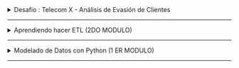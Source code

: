 
<details>

<summary>Desafio : Telecom X - Análisis de Evasión de Clientes </summary>


## Informe de Análisis de Evasión de Clientes (Churn)
🔹 Introducción
El objetivo de este análisis es entender los factores que influyen en la evasión de clientes (Churn) para una empresa de servicios. La evasión representa la pérdida de clientes y es un problema crítico que impacta directamente en los ingresos y la estabilidad del negocio. A través del análisis exploratorio de datos y la visualización, buscamos identificar patrones y características comunes en clientes que han cancelado el servicio, con el fin de orientar estrategias para reducir esta tasa.

🔹 Limpieza y Tratamiento de Datos
Se importaron los datos originales y se realizó una revisión exhaustiva para detectar valores nulos, duplicados y formatos inconsistentes. Se detectó que la columna Charges contenía datos en formato diccionario, los cuales fueron expandidos para su análisis. También se corrigieron tipos de datos para las columnas numéricas y se creó una nueva variable llamada Cuentas_Diarias, que representa la facturación diaria promedio a partir de la facturación mensual.

Se verificó que no existieran valores nulos ni duplicados en el dataset final, asegurando la calidad de los datos para el análisis posterior.

🔹 Análisis Exploratorio de Datos
Distribución general del Churn
Se analizó la proporción de clientes que permanecieron versus los que cancelaron el servicio, mostrando que un X% de clientes cancelaron (incluir porcentaje real).

Análisis según variables categóricas

Se exploraron variables como género, tipo de contrato y método de pago para evaluar su relación con la evasión.

Se observó que los clientes con contrato tipo Month-to-month presentan una tasa de evasión más alta.

Los métodos de pago automáticos muestran menor tendencia a cancelación.

Análisis según variables numéricas

Se comparó la distribución de variables numéricas relevantes como Total gastado y tenure entre clientes que cancelaron y no.

Clientes que cancelaron tienden a tener menor tiempo de permanencia (tenure) y menor gasto total.

La creación de la variable Cuentas_Diarias aportó una perspectiva más granular del gasto de los clientes.

🔹 Conclusiones e Insights
El tipo de contrato y método de pago son factores importantes en la evasión.

La permanencia y el gasto total también diferencian significativamente a clientes que cancelan.

Los clientes con contratos de corto plazo y sin métodos automáticos de pago requieren mayor atención para retenerlos.

El análisis diario del gasto (Cuentas_Diarias) puede facilitar la detección temprana de clientes en riesgo.


</details>


---
<details>
<summary> Aprendiendo hacer ETL (2DO MODULO)</summary>

## NumPy

NumPy, una abreviatura de Numerical Python, es una biblioteca de código abierto de Python para computación científica, un campo de estudio que utiliza recursos computacionales para comprender y resolver problemas. Esta biblioteca permite trabajar con la manipulación de objetos array multidimensionales, así como con sus derivados, como matrices, secuencias y otros. Además de eso, también posee una amplia variedad de operaciones rápidas con los arrays, incluyendo operaciones matemáticas y lógicas, manipulación de formato, ordenación y selección, herramientas de estadística y cálculo, y mucho más.

## Pandas

Pandas es una biblioteca de código abierto en Python utilizada para el análisis de datos. Proporciona herramientas poderosas y fáciles de usar para la manipulación y análisis de datos en formatos de tablas, como CSV, Excel, SQL y muchos otros.

Con Pandas, podemos cargar datos desde diversas fuentes en un objeto llamado DataFrame, que es una tabla de datos similar a una hoja de cálculo de Excel. Luego, podemos trabajar con estos datos realizando operaciones como filtrar, ordenar, agregar y transformar.

La biblioteca Pandas es ampliamente utilizada en aplicaciones de ciencia de datos, aprendizaje automático, finanzas y análisis empresarial. Es una herramienta esencial para profesionales que trabajan con datos, como analistas de datos, científicos de datos e ingenieros de datos.

## Matplotlib
Matplotlib es una biblioteca de Python utilizada para crear visualizaciones gráficas de datos. Permite generar gráficos, diagramas y visualizaciones interactivas de manera sencilla y personalizable. Con Matplotlib, los usuarios pueden crear gráficos de líneas, barras, dispersión, histogramas y muchos otros tipos de visualizaciones.
Matplotlib es ampliamente utilizado en el ámbito de la ciencia de datos, análisis de datos y visualización de información. Proporciona una interfaz intuitiva y flexible para crear gráficos de alta calidad y personalizables, lo que facilita la comprensión y presentación de datos complejos.

## Seaborn
Seaborn es una biblioteca de visualización de datos basada en Matplotlib que proporciona una interfaz más sencilla y atractiva para crear gráficos estadísticos. Seaborn se centra en la visualización de datos estadísticos y ofrece una amplia gama de gráficos predefinidos, como gráficos de dispersión, gráficos de barras, gráficos de violín, mapas de calor y más.
Seaborn se integra fácilmente con Pandas, lo que permite crear visualizaciones directamente a partir de DataFrames. Además, Seaborn proporciona una serie de funciones para personalizar los gráficos, como la elección de paletas de colores, estilos de trazado y etiquetas.

##Pyplot
Pyplot es un módulo de Matplotlib que proporciona una interfaz similar a MATLAB para crear gráficos y visualizaciones de datos. Permite crear gráficos de manera sencilla y rápida, utilizando una sintaxis intuitiva y fácil de entender.
Pyplot ofrece una amplia gama de funciones para crear gráficos de líneas, barras, dispersión, histogramas y muchos otros tipos de visualizaciones. También permite personalizar los gráficos con etiquetas, títulos, leyendas y estilos de trazado.

#Plotly
Plotly es una biblioteca de visualización de datos interactiva y de código abierto que permite crear gráficos y visualizaciones dinámicas en Python. A diferencia de Matplotlib y Seaborn, Plotly se centra en la creación de gráficos interactivos y visualizaciones web, lo que permite a los usuarios explorar los datos de manera más intuitiva.
Plotly ofrece una amplia gama de gráficos, como gráficos de líneas, barras, dispersión, mapas de calor, gráficos de burbujas y muchos otros. Además, permite crear visualizaciones 3D y gráficos animados.
Plotly se integra fácilmente con Pandas y NumPy, lo que facilita la creación de visualizaciones a partir de DataFrames y arrays. También proporciona una interfaz web interactiva que permite a los usuarios explorar los gráficos y realizar zoom, desplazamiento y selección de datos.
</details>


---
<details>
<summary> Modelado de Datos con Python (1 ER MODULO)</summary>

### 🛍️ Alura Store - Análisis de Rendimiento de Tiendas

## Primer proyecto de analisis ocupando pandas,matplotlib,seaborn 

Este proyecto tiene como objetivo analizar el rendimiento de **cuatro tiendas** con el fin de ayudar al Sr. Juan a tomar una decisión estratégica: **vender la tienda con menor desempeño** para invertir en un nuevo negocio.

## 📌 Propósito del Análisis

A través de un estudio de datos de ventas, productos y clientes, este análisis busca identificar:

1. 📊 La **facturación total** de cada tienda.
2. 🏷️ Las **categorías más populares** en cada tienda.
3. ⭐ El **promedio de evaluación** de los clientes por tienda.
4. 📦 Los **productos más y menos vendidos** por tienda.
5. 🚚 El **costo promedio de envío** de cada tienda a sus clientes.

Con esta información, será posible tomar una decisión fundamentada sobre qué tienda vender.

## 📁 Estructura del Proyecto

```bash
AluraLatamCourse
    AluraStore/
    ├── AluraStoreLatam.ipynb              # Cuaderno con el análisis de datos
    ├── base-de-datos-challenge1-latam/    # Archivos CSV con la data de las 4 tiendas
    ├── venv/                              # Entorno virtual de Python (no se sube al repo)
    ├── .gitignore                         # Archivo que define qué ignorar en Git
README.md                          # Documentación del proyecto
```

## 📈 Ejemplos de Gráficos e Insights

- Gráfico de barras mostrando la facturación total por tienda.
- Gráfico circular con la proporción de ventas por categoría.
- Tabla con el promedio de evaluación por cliente agrupado por tienda.
- Ranking de productos más vendidos por tienda.

## ▶️ Cómo ejecutar el análisis (CON UBUNTU/DEBIAN)

1. Clona este repositorio:
   ```bash
   git clone https://github.com/seiler18/AluraStoreJS.git
   cd alura-store

2. Instala el paquete para crear entornos virtuales (si no lo tienes)
    ```bash
    sudo apt install python3.12-venv

3. (Opcional pero recomendado) Crea un entorno virtual:
    ```bash
    python3 -m venv venv
    source venv/bin/activate

4. Asegúrate de tener las librerías necesarias instaladas: 
    ```bash
    pip install pandas matplotlib seaborn ipykernel jupyter


# 📈 Informe Final de Análisis de Tiendas - Alura Store

## 🧭 Introducción

El objetivo de este análisis fue determinar cuál de las cuatro tiendas disponibles representa la mejor opción para que el Sr. Juan comercialice sus productos. Para esto, se realizaron estudios detallados de distintos factores clave: facturación total, categorías de productos más vendidos, calificación promedio de los clientes, productos más y menos vendidos, y el costo promedio de envío. A través de gráficos y análisis numéricos, se obtuvo una visión completa del desempeño de cada tienda.

---

## 📊 Desarrollo del Análisis

### 💰 Ingresos Totales

Los ingresos totales por tienda fueron los siguientes:

- **Tienda 1**: $1.150.880.400 CLP
- **Tienda 2**: $1.116.343.500 CLP
- **Tienda 3**: $1.098.019.600 CLP
- **Tienda 4**: $1.038.375.700 CLP

🔍 *Conclusión:* La **Tienda 1** lidera en facturación, con más de $1.150 millones de pesos, seguida por la Tienda 2.

---

### 🛒 Categorías Más Populares

Se analizaron las cinco categorías más vendidas por tienda:

- **Tienda 1**:
  - Muebles (465)
  - Electrónicos (448)
  - Juguetes (324)
  - Electrodomésticos (312)
  - Deportes y diversión (284)

- **Tienda 2**:
  - Muebles (442)
  - Electrónicos (422)
  - Juguetes (313)
  - Electrodomésticos (305)
  - Deportes y diversión (275)

- **Tienda 3**:
  - Muebles (499)
  - Electrónicos (451)
  - Juguetes (315)
  - Electrodomésticos (278)
  - Deportes y diversión (277)

- **Tienda 4**:
  - Muebles (480)
  - Electrónicos (451)
  - Juguetes (338)
  - Deportes y diversión (277)
  - Electrodomésticos (254)

🔍 *Conclusión:* Las categorías más fuertes en todas las tiendas son **Muebles** y **Electrónicos**, siendo **Tienda 3** la que más vendió en Muebles, y **Tienda 1** la más balanceada.

---

### ⭐ Calificación Promedio

Promedio de calificaciones dadas por los clientes:

- **Tienda 1**: 3.98
- **Tienda 2**: 4.04
- **Tienda 3**: 4.05
- **Tienda 4**: 4.00

🔍 *Conclusión:* **Tienda 3** obtiene la mejor calificación promedio por parte de los clientes, seguida muy de cerca por la Tienda 2.

---

### 🏆 Productos Más y Menos Vendidos

Resumen de los productos más populares y los menos vendidos:

- **Tienda 1**: 
  - 🔼 *Más vendido*: Microondas (60 ventas)
  - 🔽 *Menos vendido*: Auriculares con micrófono (33 ventas)

- **Tienda 2**:
  - 🔼 *Más vendido*: Iniciando en programación (65 ventas)
  - 🔽 *Menos vendido*: Juego de mesa (32 ventas)

- **Tienda 3**:
  - 🔼 *Más vendido*: Kit de bancas (57 ventas)
  - 🔽 *Menos vendido*: Bloques de construcción (35 ventas)

- **Tienda 4**:
  - 🔼 *Más vendido*: Cama box (62 ventas)
  - 🔽 *Menos vendido*: Guitarra eléctrica (33 ventas)

🔍 *Conclusión:* Todas las tiendas muestran buena rotación en productos de gran demanda, con diferencias mínimas entre sus top de ventas.

---

### 🚚 Costo Promedio de Envío

Costo de envío promedio por tienda:

- **Tienda 1**: $26.019 CLP
- **Tienda 2**: $25.216 CLP
- **Tienda 3**: $24.806 CLP
- **Tienda 4**: $23.459 CLP

🔍 *Conclusión:* La **Tienda 4** tiene el menor costo de envío promedio, lo cual puede representar un atractivo adicional para los clientes.

---

## ✅ Conclusión y Recomendación

Luego de considerar todos los factores analizados, se concluye que la mejor opción para el Sr. Juan es **la Tienda 1**. Esta tienda destaca por:

- Tener **la facturación más alta**, superando los $1.150 millones de CLP.
- Mantener un **balance sólido entre todas las categorías de productos**.
- Presentar un **alto volumen de ventas en múltiples productos populares**.
- Obtener una **muy buena calificación promedio de clientes (3.98)**, aunque no la más alta.
- Aunque su costo de envío es el más alto, este no parece afectar negativamente el volumen de ventas.

**Recomendación Final:**  
✅ El Sr. Juan debería vender sus productos en **Tienda 1**, ya que esta demuestra un rendimiento comercial robusto, liderazgo en ingresos y gran demanda de productos, lo que representa la mayor oportunidad de éxito para sus ventas.

---
</details>

---



